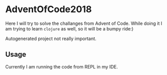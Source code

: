 # AdventOfCode2018

Here I will try to solve the challanges from Advent of Code.
While doing it I am trying to learn `clojure` as well, so it will be a bumpy ride:)


Autogenerated project not really important. 

## Usage

Currently I am running the code from REPL in my IDE.
